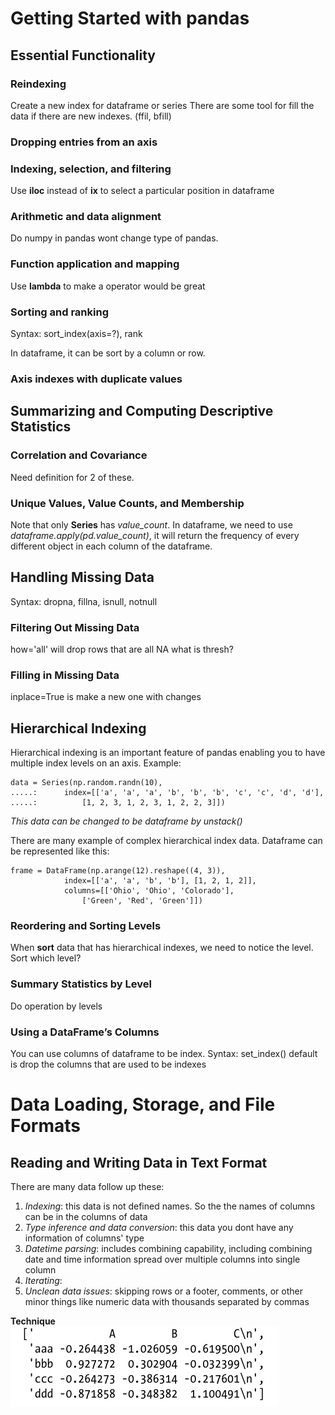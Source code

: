 # Getting Started with pandas

## Essential Functionality 
### Reindexing
Create a new index for dataframe or series
There are some tool for fill the data if there are new indexes. (ffil, bfill)

### Dropping entries from an axis

### Indexing, selection, and filtering
Use **iloc** instead of **ix** to select a particular position in dataframe

### Arithmetic and data alignment
Do numpy in pandas wont change type of pandas.

### Function application and mapping
Use **lambda** to make a operator would be great

### Sorting and ranking
Syntax: sort_index(axis=?), rank

In dataframe, it can be sort by a column or row.

### Axis indexes with duplicate values



## Summarizing and Computing Descriptive Statistics
### Correlation and Covariance
Need definition for 2 of these.

### Unique Values, Value Counts, and Membership
Note that only **Series** has *value_count*. In dataframe, we need to use *dataframe.apply(pd.value_count)*, it will return the frequency of every different object in each column of the dataframe.


## Handling Missing Data
Syntax: dropna, fillna, isnull, notnull
### Filtering Out Missing Data
how='all' will drop rows that are all NA
what is thresh?

### Filling in Missing Data
inplace=True is make a new one with changes


## Hierarchical Indexing
Hierarchical indexing is an important feature of pandas enabling you to have multiple index levels on an axis.
Example:
```
data = Series(np.random.randn(10),
.....:		index=[['a', 'a', 'a', 'b', 'b', 'b', 'c', 'c', 'd', 'd'],
.....:			[1, 2, 3, 1, 2, 3, 1, 2, 2, 3]])

```

*This data can be changed to be dataframe by unstack()*

There are many example of complex hierarchical index data.
Dataframe can be represented like this:
```
frame = DataFrame(np.arange(12).reshape((4, 3)),
 			index=[['a', 'a', 'b', 'b'], [1, 2, 1, 2]],
 			columns=[['Ohio', 'Ohio', 'Colorado'],
 				['Green', 'Red', 'Green']])
```


### Reordering and Sorting Levels
When **sort** data that has hierarchical indexes, we need to notice the level. Sort which level?

### Summary Statistics by Level
Do operation by levels

### Using a DataFrame’s Columns
You can use columns of dataframe to be index. Syntax: set_index() default is drop the columns that are used to be indexes

# Data Loading, Storage, and File Formats

## Reading and Writing Data in Text Format
There are many data follow up these:
1. *Indexing*: this data is not defined names. So the the names of columns can be in the columns of data
2. *Type inference and data conversion*: this data you dont have any information of columns' type 
3. *Datetime parsing*: includes combining capability, including combining date and time information spread over multiple columns into single column
4. *Iterating*:
5. *Unclean data issues*: skipping rows or a footer, comments, or other minor things like numeric data with thousands separated by commas


**Technique**
![image](pic/data_with_special_character.png)
